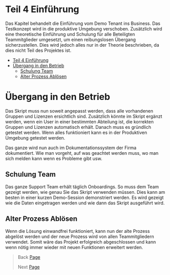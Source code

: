 # Teil 4 Einführung

Das Kapitel behandelt die Einführung vom Demo Tenant ins Business. Das Testkonzept wird in die produktive Umgebung verschoben. Zusätzlich wird eine theoretische Einführung und Schulung für alle Beteiligten Teammitglieder umgesetzt, um einen reibungslosen Übergang sicherzustellen. Dies wird jedoch alles nur in der Theorie beschrieben, da dies nicht Teil des Projektes ist.

- [Teil 4 Einführung](#teil-4-einführung)
- [Übergang in den Betrieb](#übergang-in-den-betrieb)
  - [Schulung Team](#schulung-team)
  - [Alter Prozess Ablösen](#alter-prozess-ablösen)

# Übergang in den Betrieb

Das Skript muss nun soweit angepasst werden, dass alle vorhandenen Gruppen und Lizenzen ersichtlich sind. Zusätzlich könnte im Skript ergänzt werden, wenn ein User in einer bestimmten Abteilung ist, die korrekten Gruppen und Lizenzen automatisch erhält. Danach muss es gründlich getestet werden. Wenn alles funktioniert kann es in der Produktiven Umgebung getestet werden.

Das ganze wird nun auch im Dokumentationssystem der Firma dokumentiert. Wie man vorgeht, auf was geachtet werden muss, wo man sich melden kann wenn es Probleme gibt usw.

## Schulung Team

Das ganze Support Team erhält täglich Onboardings. So muss dem Team gezeigt werden, wie genau Sie das Skript verwenden müssen. Dies kann am besten in einer kurzen Demo-Session demonstriert werden. Es wird gezeigt wie die Daten eingetragen werden und wie dann das Skript ausgeführt wird.

## Alter Prozess Ablösen

Wenn die Lösung einwandfrei funktioniert, kann nun der alte Prozess abgelöst werden und der neue Prozess wird von allen Teammitgliedern verwendet. Somit wäre das Projekt erfolgreich abgeschlossen und kann wenn nötig immer wieder mit neuen Funktionen erweitert werden.

> Back [Page](https://github.com/lauradubach/Semesterarbeit2/blob/main/Sites/Teil%203%20Realisierung.md)
>
> Next [Page](https://github.com/lauradubach/Semesterarbeit2/blob/main/Sites/Teil%205%20Abschluss.md)